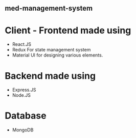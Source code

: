 ## med-management-system
# Client - Frontend made using 

- React.JS 
- Redux For state management system 
- Material UI for designing various elements.


# Backend made using
- Express.JS  
- Node.JS 

# Database
- MongoDB 

